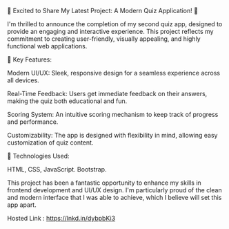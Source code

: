🎉 Excited to Share My Latest Project: A Modern Quiz Application! 🎉

I'm thrilled to announce the completion of my second quiz app, designed to provide an engaging and interactive experience. This project reflects my commitment to creating user-friendly, visually appealing, and highly functional web applications.

🚀 Key Features:

Modern UI/UX: Sleek, responsive design for a seamless experience across all devices.

Real-Time Feedback: Users get immediate feedback on their answers, making the quiz both educational and fun.

Scoring System: An intuitive scoring mechanism to keep track of progress and performance.

Customizability: The app is designed with flexibility in mind, allowing easy customization of quiz content.

🔧 Technologies Used:

HTML, CSS, JavaScript.
Bootstrap.

This project has been a fantastic opportunity to enhance my skills in frontend development and UI/UX design. I'm particularly proud of the clean and modern interface that I was able to achieve, which I believe will set this app apart.

Hosted Link : https://lnkd.in/dybpbKi3
